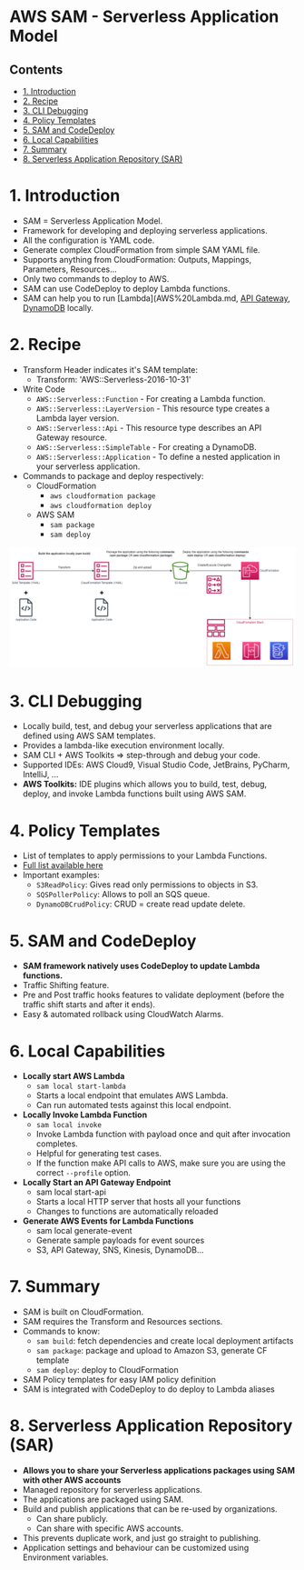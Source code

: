 # AWS SAM - Serverless Application Model <!-- omit in toc -->

## Contents <!-- omit in toc -->

- [1. Introduction](#1-introduction)
- [2. Recipe](#2-recipe)
- [3. CLI Debugging](#3-cli-debugging)
- [4. Policy Templates](#4-policy-templates)
- [5. SAM and CodeDeploy](#5-sam-and-codedeploy)
- [6. Local Capabilities](#6-local-capabilities)
- [7. Summary](#7-summary)
- [8. Serverless Application Repository (SAR)](#8-serverless-application-repository-sar)

# 1. Introduction

- SAM = Serverless Application Model.
- Framework for developing and deploying serverless applications.
- All the configuration is YAML code.
- Generate complex CloudFormation from simple SAM YAML file.
- Supports anything from CloudFormation: Outputs, Mappings, Parameters, Resources...
- Only two commands to deploy to AWS.
- SAM can use CodeDeploy to deploy Lambda functions.
- SAM can help you to run [Lambda](AWS%20Lambda.md, [API Gateway](AWS%20API%20Gateway.md), [DynamoDB](AWS%20DynamoDB.md) locally.

# 2. Recipe

- Transform Header indicates it's SAM template:
  - Transform: 'AWS::Serverless-2016-10-31'
- Write Code
  - `AWS::Serverless::Function` - For creating a Lambda function.
  - `AWS::Serverless::LayerVersion` - This resource type creates a Lambda layer version.
  - `AWS::Serverless::Api` - This resource type describes an API Gateway resource.
  - `AWS::Serverless::SimpleTable` - For creating a DynamoDB.
  - `AWS::Serverless::Application` - To define a nested application in your serverless application.
- Commands to package and deploy respectively:
  - CloudFormation
    - `aws cloudformation package`
    - `aws cloudformation deploy`
  - AWS SAM
    - `sam package`
    - `sam deploy`

![SAM Deployment](Images/AWSSAMDeployment.png)

# 3. CLI Debugging

- Locally build, test, and debug your serverless applications that are defined using AWS SAM templates.
- Provides a lambda-like execution environment locally.
- SAM CLI + AWS Toolkits => step-through and debug your code.
- Supported IDEs: AWS Cloud9, Visual Studio Code, JetBrains, PyCharm, IntelliJ, ...
- **AWS Toolkits:** IDE plugins which allows you to build, test, debug, deploy, and invoke Lambda functions built using AWS SAM.

# 4. Policy Templates

- List of templates to apply permissions to your Lambda Functions.
- [Full list available here](https://docs.aws.amazon.com/serverless-application-model/latest/developerguide/serverless-policy-templates.html)
- Important examples:
  - `S3ReadPolicy`: Gives read only permissions to objects in S3.
  - `SQSPollerPolicy`: Allows to poll an SQS queue.
  - `DynamoDBCrudPolicy`: CRUD = create read update delete.

# 5. SAM and CodeDeploy

- **SAM framework natively uses CodeDeploy to update Lambda functions.**
- Traffic Shifting feature.
- Pre and Post traffic hooks features to validate deployment (before the traffic shift starts and after it ends).
- Easy & automated rollback using CloudWatch Alarms.

# 6. Local Capabilities

- **Locally start AWS Lambda**
  - `sam local start-lambda`
  - Starts a local endpoint that emulates AWS Lambda.
  - Can run automated tests against this local endpoint.
- **Locally Invoke Lambda Function**
  - `sam local invoke`
  - Invoke Lambda function with payload once and quit after invocation completes.
  - Helpful for generating test cases.
  - If the function make API calls to AWS, make sure you are using the correct `--profile` option.
- **Locally Start an API Gateway Endpoint**
  - sam local start-api
  - Starts a local HTTP server that hosts all your functions
  - Changes to functions are automatically reloaded
- **Generate AWS Events for Lambda Functions**
  - sam local generate-event
  - Generate sample payloads for event sources
  - S3, API Gateway, SNS, Kinesis, DynamoDB...

# 7. Summary

- SAM is built on CloudFormation.
- SAM requires the Transform and Resources sections.
- Commands to know:
  - `sam build`: fetch dependencies and create local deployment artifacts
  - `sam package`: package and upload to Amazon S3, generate CF template
  - `sam deploy`: deploy to CloudFormation
- SAM Policy templates for easy IAM policy definition
- SAM is integrated with CodeDeploy to do deploy to Lambda aliases

# 8. Serverless Application Repository (SAR)

- **Allows you to share your Serverless applications packages using SAM with other AWS accounts**
- Managed repository for serverless applications.
- The applications are packaged using SAM.
- Build and publish applications that can be re-used by organizations.
  - Can share publicly.
  - Can share with specific AWS accounts.
- This prevents duplicate work, and just go straight to publishing.
- Application settings and behaviour can be customized using Environment variables.
